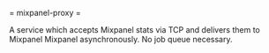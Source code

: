 = mixpanel-proxy =

A service which accepts Mixpanel stats via TCP and delivers them to Mixpanel Mixpanel asynchronously. No job queue necessary.
